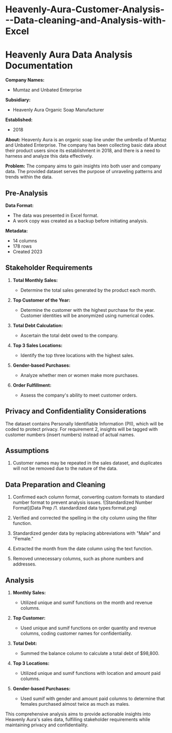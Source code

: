 # Heavenly-Aura-Customer-Analysis---Data-cleaning-and-Analysis-with-Excel

# Heavenly Aura Data Analysis Documentation

**Company Names:**
- Mumtaz and Unbated Enterprise

**Subsidiary:**
- Heavenly Aura Organic Soap Manufacturer

**Established:**
- 2018

**About:**
Heavenly Aura is an organic soap line under the umbrella of Mumtaz and Unbated Enterprise. The company has been collecting basic data about their product users since its establishment in 2018, and there is a need to harness and analyze this data effectively.

**Problem:**
The company aims to gain insights into both user and company data. The provided dataset serves the purpose of unraveling patterns and trends within the data.

## Pre-Analysis

**Data Format:**
- The data was presented in Excel format.
- A work copy was created as a backup before initiating analysis.

**Metadata:**
- 14 columns
- 178 rows
- Created 2023

## Stakeholder Requirements

1. **Total Monthly Sales:**
   - Determine the total sales generated by the product each month.

2. **Top Customer of the Year:**
   - Determine the customer with the highest purchase for the year. Customer identities will be anonymized using numerical codes.

3. **Total Debt Calculation:**
   - Ascertain the total debt owed to the company.

4. **Top 3 Sales Locations:**
   - Identify the top three locations with the highest sales.

5. **Gender-based Purchases:**
   - Analyze whether men or women make more purchases.

6. **Order Fulfillment:**
   - Assess the company's ability to meet customer orders.

## Privacy and Confidentiality Considerations

The dataset contains Personally Identifiable Information (PII), which will be coded to protect privacy. For requirement 2, insights will be tagged with customer numbers (insert numbers) instead of actual names.

## Assumptions

1. Customer names may be repeated in the sales dataset, and duplicates will not be removed due to the nature of the data.

## Data Preparation and Cleaning

1. Confirmed each column format, converting custom formats to standard number format to prevent analysis issues.
![Standardized Number Format](Data Prep
/1. standardized data types:format.png)


2. Verified and corrected the spelling in the city column using the filter function.
3. Standardized gender data by replacing abbreviations with "Male" and "Female."
4. Extracted the month from the date column using the text function.
5. Removed unnecessary columns, such as phone numbers and addresses.

## Analysis

1. **Monthly Sales:**
   - Utilized unique and sumif functions on the month and revenue columns.

2. **Top Customer:**
   - Used unique and sumif functions on order quantity and revenue columns, coding customer names for confidentiality.

3. **Total Debt:**
   - Summed the balance column to calculate a total debt of $98,800.

4. **Top 3 Locations:**
   - Utilized unique and sumif functions with location and amount paid columns.

5. **Gender-based Purchases:**
   - Used sumif with gender and amount paid columns to determine that females purchased almost twice as much as males.

This comprehensive analysis aims to provide actionable insights into Heavenly Aura's sales data, fulfilling stakeholder requirements while maintaining privacy and confidentiality.
